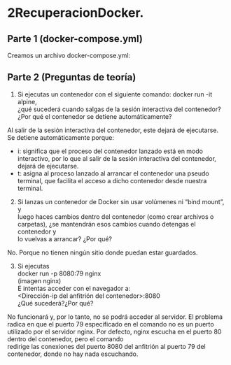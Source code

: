 # 2RecuperacionDocker.  

## Parte 1  (docker-compose.yml)  
Creamos un archivo docker-compose.yml:  
















## Parte 2 (Preguntas de teoría)  
1. Si ejecutas un contenedor con el siguiente comando: docker run -it alpine,  
¿qué sucederá cuando salgas de la sesión interactiva del contenedor?  
¿Por qué el contenedor se detiene automáticamente?

Al salir de la sesión interactiva del contenedor, este dejará de ejecutarse.  
Se detiene automáticamente porque:  
- i: significa que el proceso del contenedor lanzado está en modo interactivo, por lo que al salir de
  la sesión interactiva del contenedor, dejará de ejecutarse.
- t: asigna al proceso lanzado al arrancar el contenedor una pseudo terminal, que facilita el acceso a
  dicho contenedor desde nuestra terminal.  

2. Si lanzas un contenedor de Docker sin usar volúmenes ni “bind mount”, y  
luego haces cambios dentro del contenedor (como crear archivos o  
carpetas), ¿se mantendrán esos cambios cuando detengas el contenedor y  
lo vuelvas a arrancar? ¿Por qué?  

No. Porque no tienen ningún sitio donde puedan estar guardados.  

3. Si ejecutas  
docker run -p 8080:79 nginx  
(imagen nginx)  
E intentas acceder con el navegador a:  
<Dirección-ip del anfitrión del contenedor>:8080  
¿Qué sucederá?¿Por qué?  

No funcionará y, por lo tanto, no se podrá acceder al servidor.
El problema radica en que el puerto 79 especificado en el comando no es un puerto utilizado por el
servidor nginx. Por defecto, nginx escucha en el puerto 80 dentro del contenedor, pero el comando  
redirige las conexiones del puerto 8080 del anfitrión al puerto 79 del contenedor, donde no hay nada
escuchando.  
